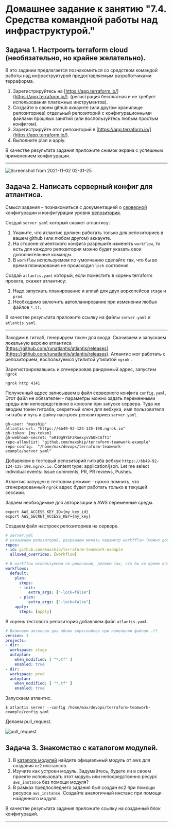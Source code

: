 # Домашнее задание к занятию "7.4. Средства командной работы над инфраструктурой."

## Задача 1. Настроить terraform cloud (необязательно, но крайне желательно).

В это задании предлагается познакомиться со средством командой работы над инфраструктурой предоставляемым
разработчиками терраформа. 

1. Зарегистрируйтесь на [https://app.terraform.io/](https://app.terraform.io/).
(регистрация бесплатная и не требует использования платежных инструментов).
1. Создайте в своем github аккаунте (или другом хранилище репозиториев) отдельный репозиторий с
 конфигурационными файлами прошлых занятий (или воспользуйтесь любым простым конфигом).
1. Зарегистрируйте этот репозиторий в [https://app.terraform.io/](https://app.terraform.io/).
1. Выполните plan и apply. 

В качестве результата задания приложите снимок экрана с успешным применением конфигурации.

___

![Screenshot from 2021-11-02 02-31-25](https://user-images.githubusercontent.com/72273610/139738107-35697522-a0ad-4645-8e69-805e077ac943.png)


## Задача 2. Написать серверный конфиг для атлантиса. 

Смысл задания – познакомиться с документацией 
о [серверной](https://www.runatlantis.io/docs/server-side-repo-config.html) конфигурации и конфигурации уровня 
 [репозитория](https://www.runatlantis.io/docs/repo-level-atlantis-yaml.html).

Создай `server.yaml` который скажет атлантису:
1. Укажите, что атлантис должен работать только для репозиториев в вашем github (или любом другом) аккаунте.
1. На стороне клиентского конфига разрешите изменять `workflow`, то есть для каждого репозитория можно 
будет указать свои дополнительные команды. 
1. В `workflow` используемом по-умолчанию сделайте так, что бы во время планирования не происходил `lock` состояния.

Создай `atlantis.yaml` который, если поместить в корень terraform проекта, скажет атлантису:
1. Надо запускать планирование и аплай для двух воркспейсов `stage` и `prod`.
1. Необходимо включить автопланирование при изменении любых файлов `*.tf`.

В качестве результата приложите ссылку на файлы `server.yaml` и `atlantis.yaml`.

---
Заходим в гитхаб, генерируем токен для входа.
Скачиваем и запускаем локальную версию атлантиса [https://github.com/runatlantis/atlantis/releases](https://github.com/runatlantis/atlantis/releases).
Атлантис мог работать с репозиторием, воспользуемся утилитой утилитой `ngrok` .

Зарегистрировавшись и сгенерировав рандомный адрес, запустим `ngrok`
```shell
ngrok http 4141
```
Полученный адрес записываем в файл серверного конфига `config.yaml`. Этот файл не обязателен - параметры можно задать переменными среды или непосредственно в консоли при запуске сервера.
Туда же вводим токен гитхаба, секретный ключ для вебхука, имя пользователя гитхаба и путь к файлу настроек репозиториев `server.yaml`.


```shell
gh-user: "maxship"
atlantis-url: "https://6b49-92-124-135-190.ngrok.io"
gh-token: {my-token}
gh-webhook-secret: "oR1Og9YbF3RoexyvVbUkCAft1"
repo-allowlist: "github.com/maxship/terraform-teamwork-example"
repo-config:  "/home/max/devops/terraform-teamwork-example/server.yaml"
```
Добавляем в тестовый репозиторий гитхаба вебхук `https://6b49-92-124-135-190.ngrok.io`. Content type: application/json. Let me select individual events: Issue comments, PR, PR reviews, Pushes.

Атлантис запущен в тестовом режиме - нужно помнить, что сгенерированный `ngrok` адрес будет работать только в текущей сессиии.

Задаем необходимые для авторизации в AWS переменные среды.

```shell
export AWS_ACCESS_KEY_ID={my_key_id}
export AWS_SECRET_ACCESS_KEY={my_key}
```
Создаем файл настроек репозиториев на сервере.

```yaml
# server.yml
# указываем репозиторий, разрешаем менять параметр workfflow (можно добавлять пользовательские команды)
repos:
- id: github.com/maxship/terraform-teamwork-example
  allowed_overrides: [workflow]

# В workflow используемом по-умолчанию, делаем так, что бы во время планирования не происходил `lock` состояния.
workflows:
  default:
    plan:
      steps:
      - init:
          extra_args: ["-lock=false"]
      - plan:
          extra_args: ["-lock=false"]
    apply:
      steps: [apply]
```
В корень тестового репозитория добавляем файл `atlantis.yaml`.

```yaml
# Включаем автоплан для обоих воркспейсов при изменении файлов .tf
version: 3
projects:
- dir: .
  workspace: stage
  autoplan:
    when_modified: [ "*.tf" ]
    enabled: true
- dir: .
  workspace: prod
  autoplan:
    when_modified: [ "*.tf" ]
    enabled: true
```

Запускаем атлантис.

```shell
$ atlantis server --config /home/max/devops/terraform-teamwork-example/config.yaml
```
Делаем pull_request.


![pull_request](https://user-images.githubusercontent.com/72273610/140607021-bc95c1a5-9426-458c-bb50-5814f603b4b5.png)



## Задача 3. Знакомство с каталогом модулей. 

1. В [каталоге модулей](https://registry.terraform.io/browse/modules) найдите официальный модуль от aws для создания
`ec2` инстансов. 
2. Изучите как устроен модуль. Задумайтесь, будете ли в своем проекте использовать этот модуль или непосредственно 
ресурс `aws_instance` без помощи модуля?
3. В рамках предпоследнего задания был создан ec2 при помощи ресурса `aws_instance`. 
Создайте аналогичный инстанс при помощи найденного модуля.   

В качестве результата задания приложите ссылку на созданный блок конфигураций. 

---
